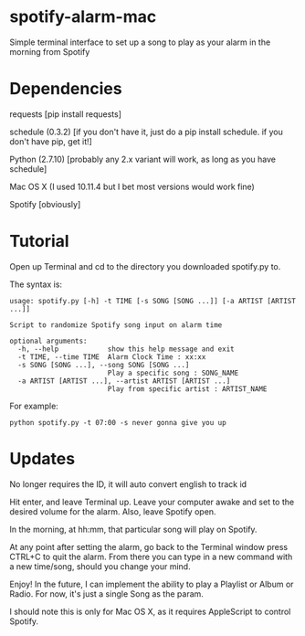 # spotify-alarm-mac
Simple terminal interface to set up a song to play as your alarm in the morning from Spotify

# Dependencies
requests [pip install requests]

schedule (0.3.2) [if you don't have it, just do a pip install schedule. if you don't have pip, get it!]

Python (2.7.10) [probably any 2.x variant will work, as long as you have schedule]

Mac OS X (I used 10.11.4 but I bet most versions would work fine)

Spotify [obviously]

# Tutorial
Open up Terminal and cd to the directory you downloaded spotify.py to.

The syntax is:
```
usage: spotify.py [-h] -t TIME [-s SONG [SONG ...]] [-a ARTIST [ARTIST ...]]

Script to randomize Spotify song input on alarm time

optional arguments:
  -h, --help            show this help message and exit
  -t TIME, --time TIME  Alarm Clock Time : xx:xx
  -s SONG [SONG ...], --song SONG [SONG ...]
                        Play a specific song : SONG_NAME
  -a ARTIST [ARTIST ...], --artist ARTIST [ARTIST ...]
                        Play from specific artist : ARTIST_NAME
```
For example:
```
python spotify.py -t 07:00 -s never gonna give you up
```

# Updates
No longer requires the ID, it will auto convert english to track id

Hit enter, and leave Terminal up. Leave your computer awake and set to the desired volume for the alarm. Also, leave Spotify open.

In the morning, at hh:mm, that particular song will play on Spotify.

At any point after setting the alarm, go back to the Terminal window press CTRL+C to quit the alarm. From there you can type in a new command with a new time/song, should you change your mind.

Enjoy! In the future, I can implement the ability to play a Playlist or Album or Radio. For now, it's just a single Song as the param.

I should note this is only for Mac OS X, as it requires AppleScript to control Spotify.
